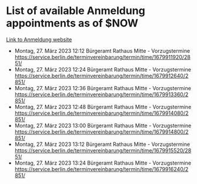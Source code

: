 # List of available Anmeldung appointments as of $NOW
[Link to Anmeldung website](https://service.berlin.de/terminvereinbarung/termin/tag.php?termin=1&anliegen[]=120686&dienstleisterlist=122210,122217,327316,122219,327312,122227,327314,122231,327346,122243,327348,122254,122252,329742,122260,329745,122262,329748,122271,327278,122273,327274,122277,327276,330436,122280,327294,122282,327290,122284,327292,122291,327270,122285,327266,122286,327264,122296,327268,150230,329760,122297,327286,122294,327284,122312,329763,122314,329775,122304,327330,122311,327334,122309,327332,317869,122281,327352,122279,329772,122283,122276,327324,122274,327326,122267,329766,122246,327318,122251,327320,122257,327322,122208,327298,122226,327300&herkunft=http%3A%2F%2Fservice.berlin.de%2Fdienstleistung%2F120686%2F)
- Montag, 27. März 2023 12:12 Bürgeramt Rathaus Mitte - Vorzugstermine https://service.berlin.de/terminvereinbarung/termin/time/1679911920/2851/
- Montag, 27. März 2023 12:24 Bürgeramt Rathaus Mitte - Vorzugstermine https://service.berlin.de/terminvereinbarung/termin/time/1679912640/2851/
- Montag, 27. März 2023 12:36 Bürgeramt Rathaus Mitte - Vorzugstermine https://service.berlin.de/terminvereinbarung/termin/time/1679913360/2851/
- Montag, 27. März 2023 12:48 Bürgeramt Rathaus Mitte - Vorzugstermine https://service.berlin.de/terminvereinbarung/termin/time/1679914080/2851/
- Montag, 27. März 2023 13:00 Bürgeramt Rathaus Mitte - Vorzugstermine https://service.berlin.de/terminvereinbarung/termin/time/1679914800/2851/
- Montag, 27. März 2023 13:12 Bürgeramt Rathaus Mitte - Vorzugstermine https://service.berlin.de/terminvereinbarung/termin/time/1679915520/2851/
- Montag, 27. März 2023 13:24 Bürgeramt Rathaus Mitte - Vorzugstermine https://service.berlin.de/terminvereinbarung/termin/time/1679916240/2851/
